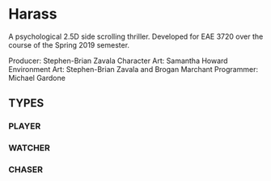 # Harass
A psychological 2.5D side scrolling thriller. Developed for EAE 3720 over the course of the Spring 2019 semester.

Producer: Stephen-Brian Zavala
Character Art: Samantha Howard
Environment Art: Stephen-Brian Zavala and Brogan Marchant
Programmer: Michael Gardone

## TYPES
### PLAYER

### WATCHER

### CHASER
